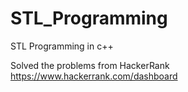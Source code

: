 # STL_Programming
STL Programming in c++

Solved the problems from HackerRank
https://www.hackerrank.com/dashboard
